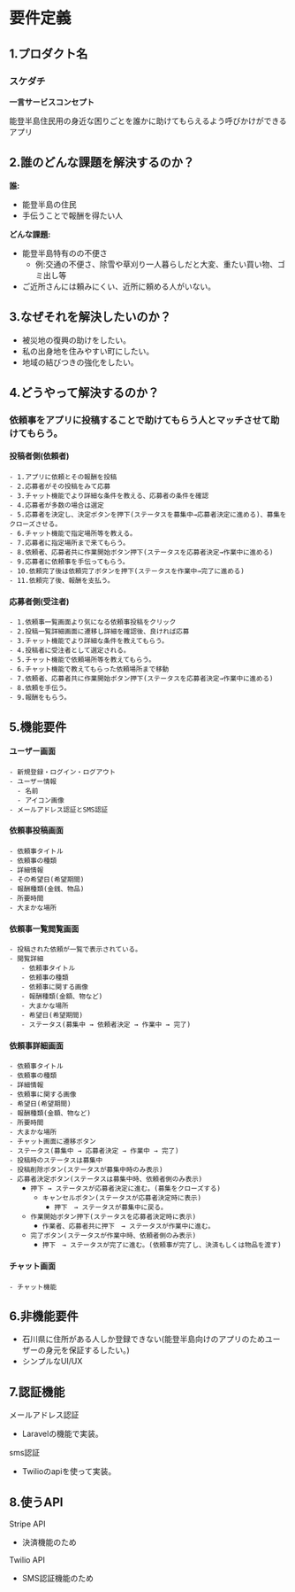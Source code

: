 # 要件定義

## 1.プロダクト名

### スケダチ
**一言サービスコンセプト**

能登半島住民用の身近な困りごとを誰かに助けてもらえるよう呼びかけができるアプリ

## 2.誰のどんな課題を解決するのか？
**誰:**
- 能登半島の住民
- 手伝うことで報酬を得たい人

**どんな課題:**
- 能登半島特有のの不便さ
   - 例:交通の不便さ、除雪や草刈り一人暮らしだと大変、重たい買い物、ゴミ出し等 
- ご近所さんには頼みにくい、近所に頼める人がいない。

## 3.なぜそれを解決したいのか？  
- 被災地の復興の助けをしたい。  
- 私の出身地を住みやすい町にしたい。
- 地域の結びつきの強化をしたい。

## 4.どうやって解決するのか？

### 依頼事をアプリに投稿することで助けてもらう人とマッチさせて助けてもらう。

   #### 投稿者側(依頼者)
    - 1.アプリに依頼とその報酬を投稿
    - 2.応募者がその投稿をみて応募
    - 3.チャット機能でより詳細な条件を教える、応募者の条件を確認
    - 4.応募者が多数の場合は選定
    - 5.応募者を決定し、決定ボタンを押下(ステータスを募集中→応募者決定に進める)、募集をクローズさせる。
    - 6.チャット機能で指定場所等を教える。
    - 7.応募者に指定場所まで来てもらう。
    - 8.依頼者、応募者共に作業開始ボタン押下(ステータスを応募者決定→作業中に進める)
    - 9.応募者に依頼事を手伝ってもらう。
    - 10.依頼完了後は依頼完了ボタンを押下(ステータスを作業中→完了に進める)
    - 11.依頼完了後、報酬を支払う。

   #### 応募者側(受注者)
    - 1.依頼事一覧画面より気になる依頼事投稿をクリック
    - 2.投稿一覧詳細画面に遷移し詳細を確認後、良ければ応募
    - 3.チャット機能でより詳細な条件を教えてもらう。
    - 4.投稿者に受注者として選定される。
    - 5.チャット機能で依頼場所等を教えてもらう。
    - 6.チャット機能で教えてもらった依頼場所まで移動
    - 7.依頼者、応募者共に作業開始ボタン押下(ステータスを応募者決定→作業中に進める)
    - 8.依頼を手伝う。
    - 9.報酬をもらう。

## 5.機能要件

#### ユーザー画面
    - 新規登録・ログイン・ログアウト
    - ユーザー情報
      - 名前
      - アイコン画像
    - メールアドレス認証とSMS認証
     
#### 依頼事投稿画面
    - 依頼事タイトル
    - 依頼事の種類
    - 詳細情報
    - その希望日(希望期間)
    - 報酬種類(金銭、物品)
    - 所要時間
    - 大まかな場所

#### 依頼事一覧閲覧画面
    - 投稿された依頼が一覧で表示されている。
    - 閲覧詳細
       - 依頼事タイトル
       - 依頼事の種類
       - 依頼事に関する画像
       - 報酬種類(金額、物など)
       - 大まかな場所
       - 希望日(希望期間)
       - ステータス(募集中 → 依頼者決定 → 作業中 → 完了)

#### 依頼事詳細画面
    - 依頼事タイトル
    - 依頼事の種類
    - 詳細情報
    - 依頼事に関する画像
    - 希望日(希望期間)
    - 報酬種類(金額、物など)
    - 所要時間
    - 大まかな場所
    - チャット画面に遷移ボタン
    - ステータス(募集中 → 応募者決定 → 作業中 → 完了)
    - 投稿時のステータスは募集中
    - 投稿削除ボタン(ステータスが募集中時のみ表示)
    - 応募者決定ボタン(ステータスは募集中時、依頼者側のみ表示)
       ⚫︎ 押下 → ステータスが応募者決定に進む。(募集をクローズする)
          ⚪︎ キャンセルボタン(ステータスが応募者決定時に表示)
             ⚫︎ 押下　→ ステータスが募集中に戻る。 
       ⚪︎ 作業開始ボタン押下(ステータスを応募者決定時に表示)
          ⚫︎ 作業者、応募者共に押下　→ ステータスが作業中に進む。
       ⚪︎ 完了ボタン(ステータスが作業中時、依頼者側のみ表示)
          ⚫︎ 押下　→ ステータスが完了に進む。(依頼事が完了し、決済もしくは物品を渡す)
   
#### チャット画面
    - チャット機能
    
## 6.非機能要件
- 石川県に住所がある人しか登録できない(能登半島向けのアプリのためユーザーの身元を保証するしたい。)
- シンプルなUI/UX

## 7.認証機能
メールアドレス認証
   - Laravelの機能で実装。

sms認証
   - Twilioのapiを使って実装。

## 8.使うAPI
Stripe API
   - 決済機能のため
     
Twilio API
   - SMS認証機能のため
